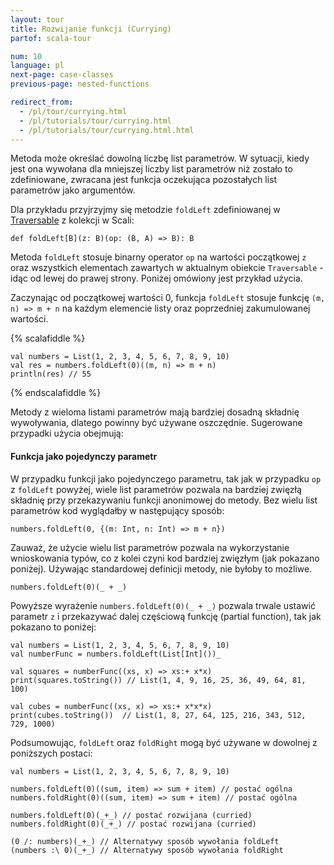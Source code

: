 ```yaml
---
layout: tour
title: Rozwijanie funkcji (Currying)
partof: scala-tour

num: 10
language: pl
next-page: case-classes
previous-page: nested-functions

redirect_from:
  - /pl/tour/currying.html
  - /pl/tutorials/tour/currying.html
  - /pl/tutorials/tour/currying.html.html
---
```


Metoda może określać dowolną liczbę list parametrów.
W sytuacji, kiedy jest ona wywołana dla mniejszej liczby list parametrów niż zostało to zdefiniowane, zwracana jest funkcja oczekująca pozostałych list parametrów jako argumentów.

Dla przykładu przyjrzyjmy się metodzie `foldLeft` zdefiniowanej w [Traversable](/overviews/collections/trait-traversable.html) z kolekcji w Scali:

```
def foldLeft[B](z: B)(op: (B, A) => B): B
```

Metoda `foldLeft` stosuje binarny operator `op` na wartości początkowej `z` oraz wszystkich elementach zawartych w aktualnym obiekcie `Traversable` - idąc od lewej do prawej strony.
Poniżej omówiony jest przykład użycia. 

Zaczynając od początkowej wartości 0, funkcja `foldLeft` stosuje funkcję `(m, n) => m + n` na każdym elemencie listy oraz poprzedniej zakumulowanej wartości.

{% scalafiddle %}
```tut
val numbers = List(1, 2, 3, 4, 5, 6, 7, 8, 9, 10)
val res = numbers.foldLeft(0)((m, n) => m + n)
println(res) // 55
```
{% endscalafiddle %}

Metody z wieloma listami parametrów mają bardziej dosadną składnię wywoływania, dlatego powinny być używane oszczędnie.
Sugerowane przypadki użycia obejmują:

#### Funkcja jako pojedynczy parametr

W przypadku funkcji jako pojedynczego parametru, tak jak w przypadku `op` z `foldLeft` powyżej, wiele list parametrów pozwala na bardziej zwięzłą składnię przy przekazywaniu funkcji anonimowej do metody.
Bez wielu list parametrów kod wyglądałby w następujący sposób:

```
numbers.foldLeft(0, {(m: Int, n: Int) => m + n})
```

Zauważ, że użycie wielu list parametrów pozwala na wykorzystanie wnioskowania typów, co z kolei czyni kod bardziej zwięzłym (jak pokazano poniżej).
Używając standardowej definicji metody, nie byłoby to możliwe.

```
numbers.foldLeft(0)(_ + _)
```

Powyższe wyrażenie `numbers.foldLeft(0)(_ + _)` pozwala trwale ustawić parametr `z` i przekazywać dalej częściową funkcję (partial function), tak jak pokazano to poniżej:

```tut
val numbers = List(1, 2, 3, 4, 5, 6, 7, 8, 9, 10)
val numberFunc = numbers.foldLeft(List[Int]())_

val squares = numberFunc((xs, x) => xs:+ x*x)
print(squares.toString()) // List(1, 4, 9, 16, 25, 36, 49, 64, 81, 100)

val cubes = numberFunc((xs, x) => xs:+ x*x*x)
print(cubes.toString())  // List(1, 8, 27, 64, 125, 216, 343, 512, 729, 1000)
```

Podsumowując, `foldLeft` oraz `foldRight` mogą być używane w dowolnej z poniższych postaci:

```tut
val numbers = List(1, 2, 3, 4, 5, 6, 7, 8, 9, 10)

numbers.foldLeft(0)((sum, item) => sum + item) // postać ogólna
numbers.foldRight(0)((sum, item) => sum + item) // postać ogólna

numbers.foldLeft(0)(_+_) // postać rozwijana (curried)
numbers.foldRight(0)(_+_) // postać rozwijana (curried)

(0 /: numbers)(_+_) // Alternatywy sposób wywołania foldLeft
(numbers :\ 0)(_+_) // Alternatywy sposób wywołania foldRight
```
